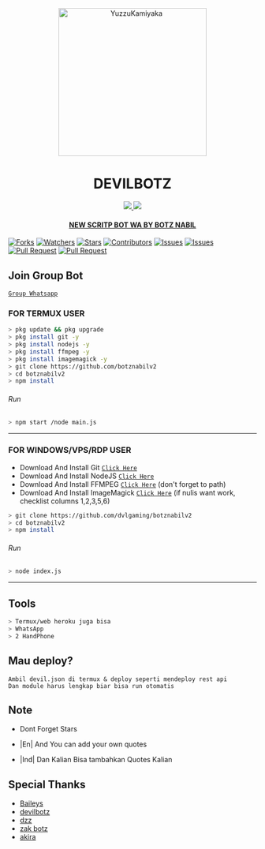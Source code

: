 <div align="center">
<img src="https://i.ibb.co/R2jYFhc/442757cb859d28f896389b76fff1d758.gif" alt="YuzzuKamiyaka" width="300" />

# DEVILBOTZ

>
>
>
</div>
<p align="center">
  <a href="https://instagram.com/nab.nab_27"><img src="https://img.shields.io/badge/Instagram-E4405F?style=for-the-badge&logo=instagram&logoColor=white"/> 
  <a href="https://wa.me/6281938835391"><img src="https://img.shields.io/badge/WhatsApp-25D366?style=for-the-badge&logo=whatsapp&logoColor=white" />
  <h4 align="center">
  <a href="https://YouTube.com/c/NABNAB01>SUBSCRIBE MY YOUTUBE >//< </a>
</h4>
</p>

# NEW SCRITP BOT WA BY BOTZ NABIL
<a href="https://github.com/dvlgaming/games wabot/network/members"><img title="Forks" src="https://img.shields.io/github/forks/dvlgaming/botznabilv2?label=Forks&color=blue&style=flat-square"></a>
<a href="https://github.com/dvlgaming/botznabilv2/watchers"><img title="Watchers" src="https://img.shields.io/github/watchers/dvlgaming/botznabilv2?label=Watchers&color=green&style=flat-square"></a>
<a href="https://github.com/dvlgaming/botznabilv2/stargazers"><img title="Stars" src="https://img.shields.io/github/stars/dvlgaming/botznabilv2?label=Stars&color=yellow&style=flat-square"></a>
<a href="https://github.com/dvlgaming/botznabilv2/graphs/contributors"><img title="Contributors" src="https://img.shields.io/github/contributors/dvlgaming/botznabilv2?label=Contributors&color=blue&style=flat-square"></a>
<a href="https://github.com/dvlgaming/botznabilv2/issues"><img title="Issues" src="https://img.shields.io/github/issues/dvlgaming/botznabilv2?label=Issues&color=success&style=flat-square"></a>
<a href="https://github.com/dvlgaming/botznabilv2/issues?q=is%3Aissue+is%3Aclosed"><img title="Issues" src="https://img.shields.io/github/issues-closed/dvlgaming/botznabilv2?label=Issues&color=red&style=flat-square"></a>
<a href="https://github.com/dvlgaming/botznabilv2/pulls"><img title="Pull Request" src="https://img.shields.io/github/issues-pr/dvlgaming/botznabilv2?label=PullRequest&color=success&style=flat-square"></a>
<a href="https://github.com/dvlgaming/botznabilv2/pulls?q=is%3Apr+is%3Aclosed"><img title="Pull Request" src="https://img.shields.io/github/issues-pr-closed/dvlgaming/botznabilv2?label=PullRequest&color=red&style=flat-square"></a>

## Join Group Bot
[`Group Whatsapp`](https://chat.whatsapp.com/JQeTJZ567LbCFRZ9K17YIs)
### FOR TERMUX USER
```bash
> pkg update && pkg upgrade
> pkg install git -y
> pkg install nodejs -y
> pkg install ffmpeg -y
> pkg install imagemagick -y
> git clone https://github.com/botznabilv2
> cd botznabilv2
> npm install
```
###### Run
```bash
> npm start /node main.js
```

---------

### FOR WINDOWS/VPS/RDP USER
* Download And Install Git [`Click Here`](https://git-scm.com/downloads) <br>
* Download And Install NodeJS [`Click Here`](https://nodejs.org/en/download) <br>
* Download And Install FFMPEG [`Click Here`](https://ffmpeg.org/download.html) (don't forget to path) 
* Download And Install ImageMagick [`Click Here`](https://imagemagick.org/script/download.php) (if nulis want work,  checklist columns 1,2,3,5,6) 
```bash
> git clone https://github.com/dvlgaming/botznabilv2
> cd botznabilv2
> npm install
```
###### Run
```bash
> node index.js
```
--------------

## Tools

```bash
> Termux/web heroku juga bisa
> WhatsApp
> 2 HandPhone
```
## Mau deploy?
```
Ambil devil.json di termux & deploy seperti mendeploy rest api
Dan module harus lengkap biar bisa run otomatis

```
## Note

* Dont Forget Stars

* |En| And You can add your own quotes
* |Ind| Dan Kalian Bisa tambahkan Quotes Kalian


## Special Thanks

* [Baileys](https://github.com/baileys)
* [devilbotz](https://github.com/dvlgaming)
* [dzz](https://github.com/DzWangy)
* [zak botz](https://github.com/kizakixd/)
* [akira](https://github.com/KirBotz)

